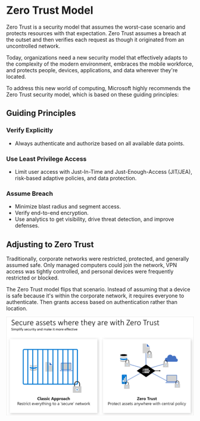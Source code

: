# Zero Trust Model

Zero Trust is a security model that assumes the worst-case scenario and protects resources with that expectation. Zero Trust assumes a breach at the outset and then verifies each request as though it originated from an uncontrolled network.

Today, organizations need a new security model that effectively adapts to the complexity of the modern environment, embraces the mobile workforce, and protects people, devices, applications, and data wherever they're located.

To address this new world of computing, Microsoft highly recommends the Zero Trust security model, which is based on these guiding principles:

## Guiding Principles

### Verify Explicitly

- Always authenticate and authorize based on all available data points.

### Use Least Privilege Access

- Limit user access with Just-In-Time and Just-Enough-Access (JIT/JEA), risk-based adaptive policies, and data protection.

### Assume Breach

- Minimize blast radius and segment access.
- Verify end-to-end encryption.
- Use analytics to get visibility, drive threat detection, and improve defenses.

## Adjusting to Zero Trust

Traditionally, corporate networks were restricted, protected, and generally assumed safe. Only managed computers could join the network, VPN access was tightly controlled, and personal devices were frequently restricted or blocked.

The Zero Trust model flips that scenario. Instead of assuming that a device is safe because it's within the corporate network, it requires everyone to authenticate. Then grants access based on authentication rather than location.

![alt text](./Images/image-5.png)
